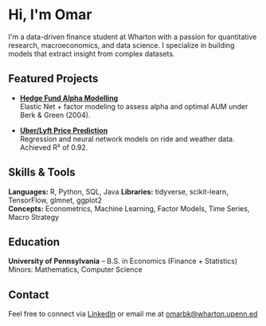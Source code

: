 # Hi, I'm Omar

I'm a data-driven finance student at Wharton with a passion for quantitative research, macroeconomics, and data science. I specialize in building models that extract insight from complex datasets.

## Featured Projects

- **[Hedge Fund Alpha Modelling](https://github.com/yourusername/project-repo)**  
  Elastic Net + factor modeling to assess alpha and optimal AUM under Berk & Green (2004).

- **[Uber/Lyft Price Prediction](https://github.com/yourusername/project-repo)**  
  Regression and neural network models on ride and weather data. Achieved R² of 0.92.



## Skills & Tools

**Languages:** R, Python, SQL, Java 
**Libraries:** tidyverse, scikit-learn, TensorFlow, glmnet, ggplot2  
**Concepts:** Econometrics, Machine Learning, Factor Models, Time Series, Macro Strategy

##  Education

**University of Pennsylvania** – B.S. in Economics (Finance + Statistics)  
Minors: Mathematics, Computer Science

## Contact

Feel free to connect via [LinkedIn](www.linkedin.com/in/omarbenkaddour) or email me at [omarbk@wharton.upenn.ed](omarbk@wharton.upenn.ed)


<!--
**omarbenkaddour/omarbenkaddour** is a ✨ _special_ ✨ repository because its `README.md` (this file) appears on your GitHub profile.

Here are some ideas to get you started:

- 🔭 I’m currently working on ...
- 🌱 I’m currently learning ...
- 👯 I’m looking to collaborate on ...
- 🤔 I’m looking for help with ...
- 💬 Ask me about ...
- 📫 How to reach me: ...
- 😄 Pronouns: ...
- ⚡ Fun fact: ...
-->

